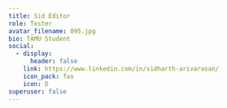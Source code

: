 ```yaml
---
title: Sid Editor
role: Tester
avatar_filename: 095.jpg
bio: TAMU Student
social:
  - display:
      header: false
    link: https://www.linkedin.com/in/sidharth-arivarasan/
    icon_pack: fas
    icon: D
superuser: false
---
```

